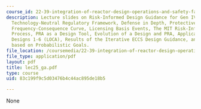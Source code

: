 ```yaml
---
course_id: 22-39-integration-of-reactor-design-operations-and-safety-fall-2006
description: Lecture slides on Risk-Informed Design Guidance for Gen IV Reactors,
  Technology-Neutral Regulatory Framework, Defense in Depth, Protective Strategies,
  Frequency-Consequence Curve, Licensing Basis Events, The MIT Risk-Informed Design
  Process, PRA as a Design Tool, Evolution of a Design and PRA, Applications, ECCS
  Designs 1-6 (LOCA), Results of the Iterative ECCS Design Guidance, and Screening
  based on Probabilistic Goals.
file_location: /coursemedia/22-39-integration-of-reactor-design-operations-and-safety-fall-2006/83c199f9c5d03476b4c44ac895de18b5_lec25_ga.pdf
file_type: application/pdf
layout: pdf
title: lec25_ga.pdf
type: course
uid: 83c199f9c5d03476b4c44ac895de18b5

---
```

None